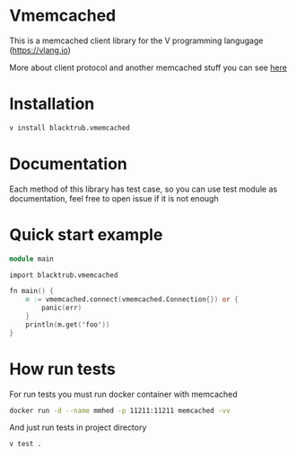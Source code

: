 # Vmemcached
This is a memcached client library for the V programming langugage (https://vlang.io)

More about client protocol and another memcached stuff you can see [here](https://memcached.org/)

# Installation
```bash
v install blacktrub.vmemcached
```

# Documentation
Each method of this library has test case, so you can use test module as documentation, feel free to open issue if it is not enough

# Quick start example
```v
module main

import blacktrub.vmemcached

fn main() {
    m := vmemcached.connect(vmemcached.Connection{}) or {
        panic(err)
    }
    println(m.get('foo'))
}
```

# How run tests
For run tests you must run docker container with memcached
```bash
docker run -d --name mmhed -p 11211:11211 memcached -vv
```

And just run tests in project directory
```v
v test .
```
